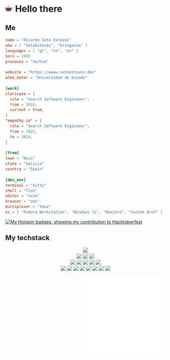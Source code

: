 # <img src="./res/coffee.svg" width="24" height="24" alt="coffee"> Hello there

## Me

```toml
name = "Ricardo Soto Estévez"
aka = [ "SotoEstevez", "kriogenia" ]
languages = [ "gl", "es", "en" ]
born = 1995
pronouns = "he/him"

website = "https://wwww.sotoestevez.dev"
alma_mater = "Universidad de Oviedo"

[work]
clarivate = { 
  role = "Search Software Enginneer",
  from = 2024,
  current = true,
}
"empathy.co" = {
  role = "Search Software Enginneer",
  from = 2021,
  to = 2024,
}

[from]
town = "Noia"
state = "Galicia"
country = "Spain"

[dev_env]
terminal = "kitty"
shell = "fish"
editor = "nvim"
browser = "zen"
multiplexer = "tmux"
os = [ "Fedora Workstation", "Windows 11", "Manjaro", "Custom Arch" ]
```

[![My Holopin badges, showing my contribution to Hacktoberfest](https://holopin.me/kriogenia)](https://holopin.io/@kriogenia)

## My techstack

<p align="center">
<img src="https://img.shields.io/badge/Rust-e33b26?style=for-the-badge&logo=Rust&logoColor=white" />
</br>
<img src="https://img.shields.io/badge/Java-white?style=for-the-badge&logo=OpenJDK&logoColor=red" />
<img src="https://img.shields.io/badge/Javascript-323330?style=for-the-badge&logo=javascript&logoColor=F7DF1E" />
<img src="https://img.shields.io/badge/Kotlin-F39C12?style=for-the-badge&logo=kotlin&logoColor=8E3CCE" />
</br>
<img src="https://img.shields.io/badge/ElasticSearch-005571?style=for-the-badge&logo=Elasticsearch&logoColor=yellow" />
<img src="https://img.shields.io/badge/Solr-D9411E?style=for-the-badge&logo=Apache%20Solr&logoColor=white" />
<img src="https://img.shields.io/badge/Typescript-154360?style=for-the-badge&logo=TypeScript&logoColor=white" />
<img src="https://img.shields.io/badge/Python-yellow?style=for-the-badge&logo=Python&logoColor=blue" />
<img src="https://img.shields.io/badge/Spring-6DB33F?style=for-the-badge&logo=Spring&logoColor=white" />
</br>
<img src="https://img.shields.io/badge/C%23-8E44AD?style=for-the-badge&logo=sharp&logoColor=white" />
<img src="https://img.shields.io/badge/Node.js-43853D?style=for-the-badge&logo=node.js&logoColor=white" />
<img src="https://img.shields.io/badge/Vespa-85B09A?style=for-the-badge&logo=vespa&logoColor=white" />
<img src="https://img.shields.io/badge/MongoDB-4EA94B?style=for-the-badge&logo=mongodb&logoColor=white">
<img src="https://img.shields.io/badge/Scala-DC322F?style=for-the-badge&logo=scala&logoColor=white" />
<img src="https://img.shields.io/badge/C%2B%2B-3498DB?style=for-the-badge&logo=cplusplus&logoColor=white" />
<img src="https://img.shields.io/badge/Elixir-purple?style=for-the-badge&logo=Elixir&logoColor=white" />
<img src="https://img.shields.io/badge/Go-00ADD8?style=for-the-badge&logo=go&logoColor=white" />
</p>

<img align="right" src="https://raw.githubusercontent.com/kriogenia/kriogenia/main/res/signing.svg" width="250">
